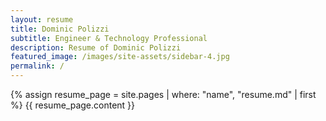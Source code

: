 ```yaml
---
layout: resume
title: Dominic Polizzi
subtitle: Engineer & Technology Professional
description: Resume of Dominic Polizzi
featured_image: /images/site-assets/sidebar-4.jpg
permalink: /
---
```


{% assign resume_page = site.pages | where: "name", "resume.md" | first %}
{{ resume_page.content }}
